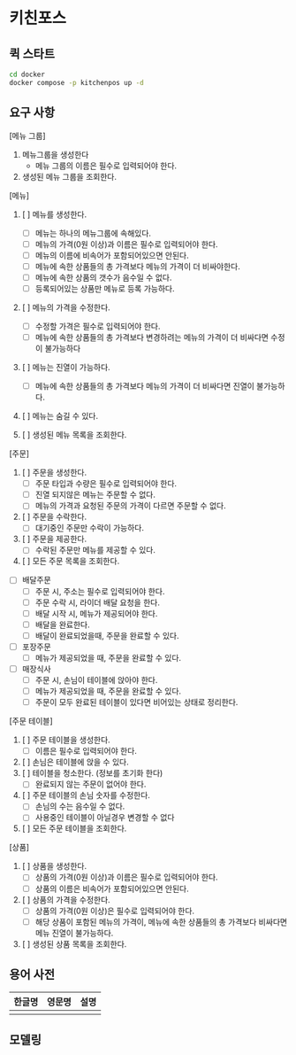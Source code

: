 # 키친포스

## 퀵 스타트

```sh
cd docker
docker compose -p kitchenpos up -d
```

## 요구 사항
[메뉴 그룹]

1. 메뉴그룹을 생성한다
    - 메뉴 그룹의 이름은 필수로 입력되어야 한다.
2. 생성된 메뉴 그룹을 조회한다.

[메뉴]

1. [ ] 메뉴를 생성한다.
    - [ ] 메뉴는 하나의 메뉴그룹에 속해있다.
    - [ ] 메뉴의 가격(0원 이상)과 이름은 필수로 입력되어야 한다.
    - [ ] 메뉴의 이름에 비속어가 포함되어있으면 안된다.
    - [ ] 메뉴에 속한 상품들의 총 가격보다 메뉴의 가격이 더 비싸야한다.
    - [ ] 메뉴에 속한 상품의 갯수가 음수일 수 없다.
    - [ ] 등록되어있는 상품만 메뉴로 등록 가능하다.

2. [ ] 메뉴의 가격을 수정한다.
    - [ ] 수정할 가격은 필수로 입력되어야 한다.
    - [ ] 메뉴에 속한 상품들의 총 가격보다 변경하려는 메뉴의 가격이 더 비싸다면 수정이 불가능하다

3. [ ] 메뉴는 진열이 가능하다.
    - [ ] 메뉴에 속한 상품들의 총 가격보다 메뉴의 가격이 더 비싸다면 진열이 불가능하다.

4. [ ] 메뉴는 숨길 수 있다.

5. [ ] 생성된 메뉴 목록을 조회한다.

[주문]
1. [ ] 주문을 생성한다.
    - [ ] 주문 타입과 수량은 필수로 입력되어야 한다.
    - [ ] 진열 되지않은 메뉴는 주문할 수 없다.
    - [ ] 메뉴의 가격과 요청된 주문의 가격이 다르면 주문할 수 없다.
2. [ ] 주문을 수락한다.
    - [ ] 대기중인 주문만 수락이 가능하다.
3. [ ] 주문을 제공한다.
    - [ ] 수락된 주문만 메뉴를 제공할 수 있다.
4. [ ] 모든 주문 목록을 조회한다.
- [ ] 배달주문
  - [ ] 주문 시, 주소는 필수로 입력되어야 한다.
  - [ ] 주문 수락 시, 라이더 배달 요청을 한다.
  - [ ] 배달 시작 시, 메뉴가 제공되어야 한다.
  - [ ] 배달을 완료한다.
  - [ ] 배달이 완료되었을때, 주문을 완료할 수 있다.
- [ ] 포장주문
  - [ ] 메뉴가 제공되었을 때, 주문을 완료할 수 있다.
- [ ] 매장식사
  - [ ] 주문 시, 손님이 테이블에 앉아야 한다.
  - [ ] 메뉴가 제공되었을 때, 주문을 완료할 수 있다.
  - [ ] 주문이 모두 완료된 테이블이 있다면 비어있는 상태로 정리한다.

[주문 테이블]

1. [ ] 주문 테이블을 생성한다.
    - [ ] 이름은 필수로 입력되어야 한다.
2. [ ] 손님은 테이블에 앉을 수 있다.
3. [ ] 테이블을 청소한다. (정보를 초기화 한다)
    - [ ] 완료되지 않는 주문이 없어야 한다.
4. [ ] 주문 테이블의 손님 숫자를 수정한다.
    - [ ] 손님의 수는 음수일 수 없다.
    - [ ] 사용중인 테이블이 아닐경우 변경할 수 없다
5. [ ] 모든 주문 테이블을 조회한다.

[상품]

1. [ ] 상품을 생성한다.
    - [ ] 상품의 가격(0원 이상)과 이름은 필수로 입력되어야 한다.
    - [ ] 상품의 이름은 비속어가 포함되어있으면 안된다.
2. [ ] 상품의 가격을 수정한다.
    - [ ] 상품의 가격(0원 이상)은 필수로 입력되어야 한다.
    - [ ] 해당 상품이 포함된 메뉴의 가격이, 메뉴에 속한 상품들의 총 가격보다 비싸다면 메뉴 진열이 불가능하다.
3. [ ] 생성된 상품 목록을 조회한다.


## 용어 사전

| 한글명 | 영문명 | 설명 |
| --- | --- | --- |
|  |  |  |

## 모델링
